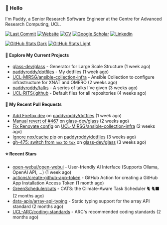 ### 👋 Hello

I'm Paddy, a Senior Research Software Engineer at the Centre for Advanced
Research Computing, UCL.

[![Last Commit](https://img.shields.io/github/last-commit/paddyroddy/paddyroddy/main?label=updated)](https://github.com/paddyroddy)
[![Website](https://img.shields.io/badge/GitHub%20Pages-222?logo=githubpages&logoColor=fff&style=for-the-badge&style=flat)](https://paddyroddy.github.io)
[![CV](https://img.shields.io/badge/CV-PDF-pink.svg)](https://paddyroddy.github.io/cv)
[![Google Scholar](https://img.shields.io/badge/Google%20Scholar-4285F4?logo=googlescholar&logoColor=fff&style=for-the-badge&style=flat)](https://scholar.google.com/citations?user=OFigHUwAAAAJ)
[![Linkedin](https://img.shields.io/badge/LinkedIn-0A66C2?logo=linkedin&logoColor=fff&style=for-the-badge&style=flat)](https://www.linkedin.com/in/patrickjamesroddy)

[![GitHub Stats Dark](https://github-readme-stats-paddyroddy.vercel.app/api?username=paddyroddy&disable_animations=true&hide_border=true&hide_title=true&include_all_commits=true&rank_icon=github&show=prs_merged,reviews&show_icons=true&theme=tokyonight)](https://github.com/paddyroddy/paddyroddy#gh-dark-mode-only)
[![GitHub Stats Light](https://github-readme-stats-paddyroddy.vercel.app/api?username=paddyroddy&disable_animations=true&hide_border=true&hide_title=true&include_all_commits=true&rank_icon=github&show=prs_merged,reviews&show_icons=true&theme=default)](https://github.com/paddyroddy/paddyroddy#gh-light-mode-only)

#### 👷 Explore My Current Projects

- [glass-dev/glass](https://github.com/glass-dev/glass) - Generator for Large Scale Structure
  (1 week ago)
- [paddyroddy/dotfiles](https://github.com/paddyroddy/dotfiles) - My dotfiles
  (1 week ago)
- [UCL-MIRSG/ansible-collection-infra](https://github.com/UCL-MIRSG/ansible-collection-infra) - Ansible Collection to configure infrastructure for XNAT and OMERO
  (2 weeks ago)
- [paddyroddy/talks](https://github.com/paddyroddy/talks) - A series of talks I&#39;ve given
  (3 weeks ago)
- [UCL-RITS/.github](https://github.com/UCL-RITS/.github) - Default files for all repositories
  (4 weeks ago)

#### 🔨 My Recent Pull Requests

- [Add Firefox dev](https://github.com/paddyroddy/dotfiles/pull/38) on [paddyroddy/dotfiles](https://github.com/paddyroddy/dotfiles)
  (1 week ago)
- [Manual revert of #467](https://github.com/glass-dev/glass/pull/484) on [glass-dev/glass](https://github.com/glass-dev/glass)
  (2 weeks ago)
- [Fix Renovate config](https://github.com/UCL-MIRSG/ansible-collection-infra/pull/161) on [UCL-MIRSG/ansible-collection-infra](https://github.com/UCL-MIRSG/ansible-collection-infra)
  (2 weeks ago)
- [Ignore nox/cache pip](https://github.com/paddyroddy/dotfiles/pull/37) on [paddyroddy/dotfiles](https://github.com/paddyroddy/dotfiles)
  (3 weeks ago)
- [gh-475: switch from `nox` to `tox`](https://github.com/glass-dev/glass/pull/476) on [glass-dev/glass](https://github.com/glass-dev/glass)
  (3 weeks ago)

#### ⭐ Recent Stars

- [open-webui/open-webui](https://github.com/open-webui/open-webui) - User-friendly AI Interface (Supports Ollama, OpenAI API, ...)
  (1 week ago)
- [actions/create-github-app-token](https://github.com/actions/create-github-app-token) - GitHub Action for creating a GitHub App Installation Access Token
  (1 month ago)
- [GreenScheduler/cats](https://github.com/GreenScheduler/cats) - CATS: the Climate-Aware Task Scheduler 🐈 🐈‍⬛
  (2 months ago)
- [data-apis/array-api-typing](https://github.com/data-apis/array-api-typing) - Static typing support for the array API standard
  (2 months ago)
- [UCL-ARC/coding-standards](https://github.com/UCL-ARC/coding-standards) - ARC&#39;s recommended coding standards
  (2 months ago)
